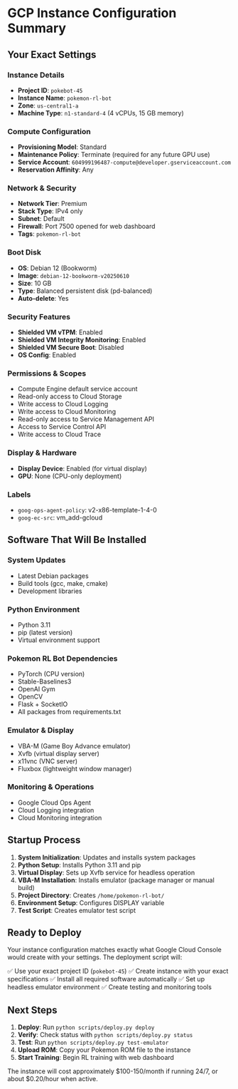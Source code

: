 # GCP Instance Configuration Summary

## Your Exact Settings

### Instance Details
- **Project ID**: `pokebot-45`
- **Instance Name**: `pokemon-rl-bot`
- **Zone**: `us-central1-a`
- **Machine Type**: `n1-standard-4` (4 vCPUs, 15 GB memory)

### Compute Configuration
- **Provisioning Model**: Standard
- **Maintenance Policy**: Terminate (required for any future GPU use)
- **Service Account**: `604999196487-compute@developer.gserviceaccount.com`
- **Reservation Affinity**: Any

### Network & Security
- **Network Tier**: Premium
- **Stack Type**: IPv4 only
- **Subnet**: Default
- **Firewall**: Port 7500 opened for web dashboard
- **Tags**: `pokemon-rl-bot`

### Boot Disk
- **OS**: Debian 12 (Bookworm)
- **Image**: `debian-12-bookworm-v20250610`
- **Size**: 10 GB
- **Type**: Balanced persistent disk (pd-balanced)
- **Auto-delete**: Yes

### Security Features
- **Shielded VM vTPM**: Enabled
- **Shielded VM Integrity Monitoring**: Enabled
- **Shielded VM Secure Boot**: Disabled
- **OS Config**: Enabled

### Permissions & Scopes
- Compute Engine default service account
- Read-only access to Cloud Storage
- Write access to Cloud Logging
- Write access to Cloud Monitoring
- Read-only access to Service Management API
- Access to Service Control API
- Write access to Cloud Trace

### Display & Hardware
- **Display Device**: Enabled (for virtual display)
- **GPU**: None (CPU-only deployment)

### Labels
- `goog-ops-agent-policy`: v2-x86-template-1-4-0
- `goog-ec-src`: vm_add-gcloud

## Software That Will Be Installed

### System Updates
- Latest Debian packages
- Build tools (gcc, make, cmake)
- Development libraries

### Python Environment
- Python 3.11
- pip (latest version)
- Virtual environment support

### Pokemon RL Bot Dependencies
- PyTorch (CPU version)
- Stable-Baselines3
- OpenAI Gym
- OpenCV
- Flask + SocketIO
- All packages from requirements.txt

### Emulator & Display
- VBA-M (Game Boy Advance emulator)
- Xvfb (virtual display server)
- x11vnc (VNC server)
- Fluxbox (lightweight window manager)

### Monitoring & Operations
- Google Cloud Ops Agent
- Cloud Logging integration
- Cloud Monitoring integration

## Startup Process

1. **System Initialization**: Updates and installs system packages
2. **Python Setup**: Installs Python 3.11 and pip
3. **Virtual Display**: Sets up Xvfb service for headless operation
4. **VBA-M Installation**: Installs emulator (package manager or manual build)
5. **Project Directory**: Creates `/home/pokemon-rl-bot/`
6. **Environment Setup**: Configures DISPLAY variable
7. **Test Script**: Creates emulator test script

## Ready to Deploy

Your instance configuration matches exactly what Google Cloud Console would create with your settings. The deployment script will:

✅ Use your exact project ID (`pokebot-45`)
✅ Create instance with your exact specifications
✅ Install all required software automatically
✅ Set up headless emulator environment
✅ Create testing and monitoring tools

## Next Steps

1. **Deploy**: Run `python scripts/deploy.py deploy`
2. **Verify**: Check status with `python scripts/deploy.py status`
3. **Test**: Run `python scripts/deploy.py test-emulator`
4. **Upload ROM**: Copy your Pokemon ROM file to the instance
5. **Start Training**: Begin RL training with web dashboard

The instance will cost approximately $100-150/month if running 24/7, or about $0.20/hour when active.

